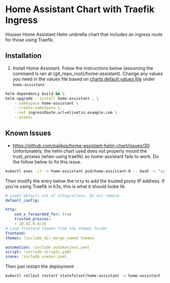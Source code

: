 # Home Assistant Chart with Traefik Ingress
Houses Home Assistant Helm umbrella chart that includes an ingress route for those using Traefik.

## Installation
1. Install Home Assistant. Folow the instructions below (assuming the command is ran at {git_repo_root}/home-assistant). Change any values you need in the values file based on [charts default values file](https://artifacthub.io/packages/helm/helm-hass/home-assistant) under `home-assistant`
```bash
helm dependency build && \
helm upgrade --install home-assistant . \
    --namespace home-assistant \
    --create-namespace \
    --set ingressRoute.url=olivetin.example.com \
    --atomic
```

## Known Issues
* https://github.com/pajikos/home-assistant-helm-chart/issues/30
Unfortunately, the helm chart used does not properly mount the trust_proxies (when using traefik) so home-assistant fails to work. Do the follow below to fix this issue.

```bash
kubectl exec -it -n home-assistant pod/home-assistant-0 -- bash -c "vi configuration.yaml"
```

Then modify the entry below the `http` to add the trusted proxy IP address. If you're using Traefik in k3s, this is what it should looke lik.

```yaml
# Loads default set of integrations. Do not remove.
default_config:

http:
    use_x_forwarded_for: true
    trusted_proxies:
    - 10.42.0.0/16
# Load frontend themes from the themes folder
frontend:
themes: !include_dir_merge_named themes

automation: !include automations.yaml
script: !include scripts.yaml
scene: !include scenes.yaml
```

Then just restart the deployment
```bash
kubectl rollout restart statefulset/home-assistant -n home-assistant
```